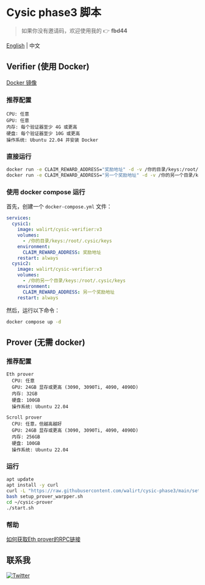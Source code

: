 # Cysic phase3 脚本
> 如果你没有邀请码，欢迎使用我的 👉 **fbd44**

[English](https://github.com/walirt/cysic-phase3/blob/main/README.md) | 中文

## Verifier (使用 Docker)
[Docker 镜像](https://hub.docker.com/r/walirt/cysic-verifier)

### 推荐配置
```text
CPU: 任意
GPU: 任意
内存: 每个验证器至少 4G 或更高
硬盘: 每个验证器至少 10G 或更高
操作系统: Ubuntu 22.04 并安装 Docker
```

### 直接运行
```bash
docker run -e CLAIM_REWARD_ADDRESS="奖励地址" -d -v /你的目录/keys:/root/.cysic/keys --name cysic1 walirt/cysic-verifier:v3
docker run -e CLAIM_REWARD_ADDRESS="另一个奖励地址" -d -v /你的另一个目录/keys:/root/.cysic/keys --name cysic2 walirt/cysic-verifier:v3
```

### 使用 docker compose 运行
首先，创建一个 `docker-compose.yml` 文件：
```yaml
services:
  cysic1:
    image: walirt/cysic-verifier:v3
    volumes:
      - /你的目录/keys:/root/.cysic/keys
    environment:
      CLAIM_REWARD_ADDRESS: 奖励地址
    restart: always
  cysic2:
    image: walirt/cysic-verifier:v3
    volumes:
      - /你的另一个目录/keys:/root/.cysic/keys
    environment:
      CLAIM_REWARD_ADDRESS: 另一个奖励地址
    restart: always
```

然后，运行以下命令：
```bash
docker compose up -d
```

## Prover (无需 docker)

### 推荐配置
```text
Eth prover
  CPU: 任意
  GPU: 24GB 显存或更高 (3090, 3090Ti, 4090, 4090D)
  内存: 32GB
  硬盘: 100GB
  操作系统: Ubuntu 22.04

Scroll prover
  CPU: 任意，但越高越好
  GPU: 24GB 显存或更高 (3090, 3090Ti, 4090, 4090D)
  内存: 256GB
  硬盘: 100GB
  操作系统: Ubuntu 22.04
```

### 运行
```bash
apt update 
apt install -y curl
curl -L "https://raw.githubusercontent.com/walirt/cysic-phase3/main/setup_prover_warpper.sh" -o setup_prover_warpper.sh
bash setup_prover_warpper.sh
cd ~/cysic-prover
./start.sh
```

### 帮助
[如何获取Eth prover的RPC链接](https://docs.cysic.xyz/tutorial-docs/how-to-run-a-prover-node#get-free-rpc-endpoint-used-by-eth-proof)

## 联系我
[![Twitter](https://img.shields.io/twitter/url/https/twitter.com/walirttt.svg?style=social&label=Follow%20%40walirttt)](https://twitter.com/walirttt)
